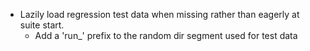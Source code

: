 - Lazily load regression test data when missing rather than eagerly at suite start.
  - Add a 'run_' prefix to the random dir segment used for test data
